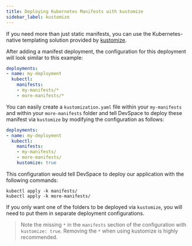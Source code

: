 ```yaml
---
title: Deploying Kubernetes Manifests with kustomize
sidebar_label: kustomize
---
```


If you need more than just static manifests, you can use the Kubernetes-native templating solution provided by [kustomize](https://kustomize.io/).

After adding a manifest deployment, the configuration for this deployment will look similar to this example:
```yaml
deployments:
- name: my-deployment
  kubectl:
    manifests:
    - my-manifests/*
    - more-manifests/*
```

You can easily create a `kustomization.yaml` file within your `my-manifests` and within your `more-manifests` folder and tell DevSpace to deploy these manifest via `kustomize` by modifying the configuration as follows:
```yaml
deployments:
- name: my-deployment
  kubectl:
    manifests:
    - my-manifests/
    - more-manifests/
    kustomize: true
```
This configuration would tell DevSpace to deploy our application with the following commands:
```
kubectl apply -k manifests/
kubectl apply -k more-manifests/
```
If you only want one of the folders to be deployed via `kustomize`, you will need to put them in separate deployment configurations.

> Note the missing `*` in the `manifests` section of the configuration with `kustomize: true`. Removing the `*` when using kustomize is highly recommended.
